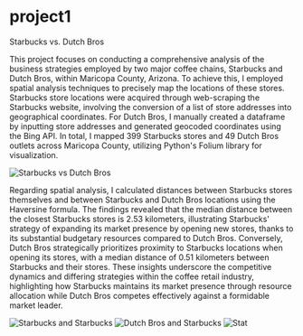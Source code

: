 # project1
Starbucks vs. Dutch Bros

This project focuses on conducting a comprehensive analysis of the business strategies employed by two major coffee chains, Starbucks and Dutch Bros, within Maricopa County, Arizona. To achieve this, I employed spatial analysis techniques to precisely map the locations of these stores. Starbucks store locations were acquired through web-scraping the Starbucks website, involving the conversion of a list of store addresses into geographical coordinates. For Dutch Bros, I manually created a dataframe by inputting store addresses and generated geocoded coordinates using the Bing API. In total, I mapped 399 Starbucks stores and 49 Dutch Bros outlets across Maricopa County, utilizing Python's Folium library for visualization.

![Starbucks vs Dutch Bros](https://github.com/jaenaldo/project1/assets/72944189/772a2918-4549-4031-b679-c1ff0e93ecc4)

Regarding spatial analysis, I calculated distances between Starbucks stores themselves and between Starbucks and Dutch Bros locations using the Haversine formula. The findings revealed that the median distance between the closest Starbucks stores is 2.53 kilometers, illustrating Starbucks' strategy of expanding its market presence by opening new stores, thanks to its substantial budgetary resources compared to Dutch Bros. Conversely, Dutch Bros strategically prioritizes proximity to Starbucks locations when opening its stores, with a median distance of 0.51 kilometers between Starbucks and their stores. These insights underscore the competitive dynamics and differing strategies within the coffee retail industry, highlighting how Starbucks maintains its market presence through resource allocation while Dutch Bros competes effectively against a formidable market leader.

![Starbucks and Starbucks](https://github.com/jaenaldo/project1/assets/72944189/f156aafd-14dc-45a8-baab-e0a87cfcb2d3)
![Dutch Bros and Starbucks](https://github.com/jaenaldo/project1/assets/72944189/50b47194-f017-4a28-b776-7cabb448c07f)
![Stat](https://github.com/jaenaldo/project1/assets/72944189/a107fca8-2be2-4e08-94ab-1271d72b6953)
